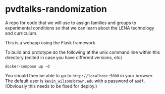 # pvdtalks-randomization
A repo for code that we will use to assign families and groups to experimental conditions so that we can learn about the LENA technology and curriculum.

This is a webapp using the Flask framework.

To build and prototype do the following at the unix command line within this directory (edited in case you have different versions, etc)

```
docker-compose up -d
```

You should then be able to go to `http://localhost:5000` in your browser. The default user is `kevin_wilson@brown.edu` with a password of `asdf`. (Obviously this needs to be fixed for deploy.)